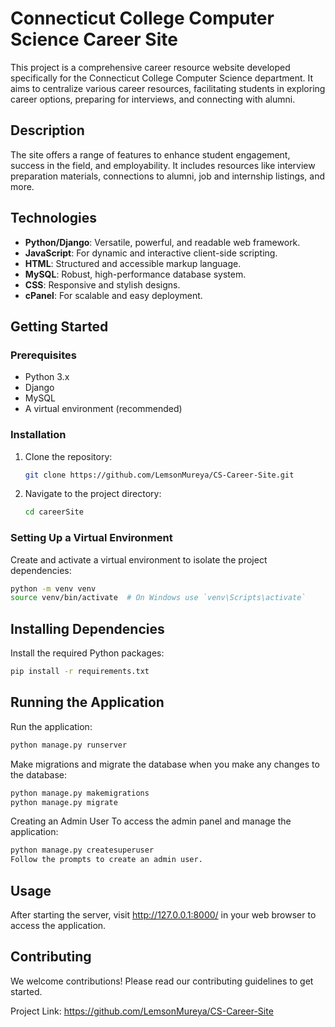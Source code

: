 # Connecticut College Computer Science Career Site

This project is a comprehensive career resource website developed specifically for the Connecticut College Computer Science department. It aims to centralize various career resources, facilitating students in exploring career options, preparing for interviews, and connecting with alumni.

## Description

The site offers a range of features to enhance student engagement, success in the field, and employability. It includes resources like interview preparation materials, connections to alumni, job and internship listings, and more.

## Technologies

- **Python/Django**: Versatile, powerful, and readable web framework.
- **JavaScript**: For dynamic and interactive client-side scripting.
- **HTML**: Structured and accessible markup language.
- **MySQL**: Robust, high-performance database system.
- **CSS**: Responsive and stylish designs.
- **cPanel**: For scalable and easy deployment.

## Getting Started

### Prerequisites

- Python 3.x
- Django
- MySQL
- A virtual environment (recommended)

### Installation

1. Clone the repository:
    ```bash
    git clone https://github.com/LemsonMureya/CS-Career-Site.git
    ```
2. Navigate to the project directory:
    ```bash
    cd careerSite
    ```

### Setting Up a Virtual Environment

Create and activate a virtual environment to isolate the project dependencies:

```bash
python -m venv venv
source venv/bin/activate  # On Windows use `venv\Scripts\activate`
```

## Installing Dependencies
Install the required Python packages:

```bash
pip install -r requirements.txt
```

## Running the Application

Run the application:
```bash
python manage.py runserver
```

Make migrations and migrate the database when you make any changes to the database:
```bash
python manage.py makemigrations
python manage.py migrate
```

Creating an Admin User
To access the admin panel and manage the application:

```bash
python manage.py createsuperuser
Follow the prompts to create an admin user.
```

## Usage
After starting the server, visit http://127.0.0.1:8000/ in your web browser to access the application.

## Contributing
We welcome contributions! Please read our contributing guidelines to get started.

Project Link: https://github.com/LemsonMureya/CS-Career-Site
